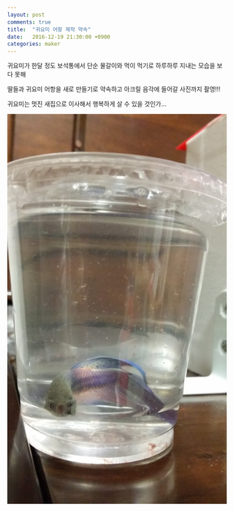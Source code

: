 ```yaml
---
layout: post
comments: true
title:  "귀요미 어항 제작 약속"
date:   2016-12-19 21:30:00 +0900
categories: maker
---
```

귀요미가 한달 정도 보석통에서 단순 물갈이와 먹이 먹기로 하루하루 지내는 모습을 보다 못해

딸들과 귀요미 어항을 새로 만들기로 약속하고 아크릴 음각에 들어갈 사진까지 촬영!!!

귀요미는 멋진 새집으로 이사해서 행복하게 살 수 있을 것인가...

![물갈이 동안 컵에 있는 귀요미](/assets/20161219_211509.jpg)


